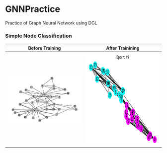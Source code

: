 # GNNPractice
Practice of Graph Neural Network using DGL

<h3>Simple Node Classification</h3>

Before Training           |  After Trainining
:-------------------------:|:-------------------------:
<img align='center' src="https://github.com/AvisP/GNNPractice/blob/main/Images/KarateClub_Diagram1.png" title="KC_Club_before"> | <img align='center' src="https://github.com/AvisP/GNNPractice/blob/main/Images/KarateClub_AfterTraining.png" width="428" height="302" title="KC_Club_after">



